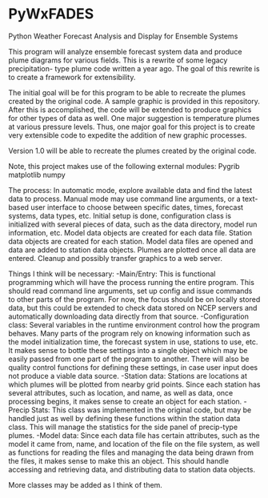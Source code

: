 PyWxFADES
=========

Python Weather Forecast Analysis and Display for Ensemble Systems

This program will analyze ensemble forecast system data and produce plume
diagrams for various fields. This is a rewrite of some legacy precipitation-
type plume code written a year ago. The goal of this rewrite is to create a
framework for extensibility.

The initial goal will be for this program to be able to recreate the plumes
created by the original code. A sample graphic is provided in this repository.
After this is accomplished, the code will be extended to produce graphics for
other types of data as well. One major suggestion is temperature plumes at
various pressure levels. Thus, one major goal for this project is to create
very extensible code to expedite the addition of new graphic processes.

Version 1.0 will be able to recreate the plumes created by the original code.

Note, this project makes use of the following external modules:
Pygrib
matplotlib
numpy

The process:
In automatic mode, explore available data and find the latest data to process.
Manual mode may use command line arguments, or a text-based user interface to
 choose between specific dates, times, forecast systems, data types, etc.
Initial setup is done, configuration class is initialized with several pieces
 of data, such as the data directory, model run information, etc.
Model data objects are created for each data file.
Station data objects are created for each station.
Model data files are opened and data are added to station data objects.
Plumes are plotted once all data are entered.
Cleanup and possibly transfer graphics to a web server.

Things I think will be necessary:
-Main/Entry:
 This is functional programming which will have the process running the entire
 program. This should read command line arguments, set up config and issue
 commands to other parts of the program.
 For now, the focus should be on locally stored data, but this could be
 extended to check data stored on NCEP servers and automatically downloading
 data directly from that source.
-Configuration class:
 Several variables in the runtime environment control how the program behaves.
 Many parts of the program rely on knowing information such as the model
 initialization time, the forecast system in use, stations to use, etc.
 It makes sense to bottle these settings into a single object which may be
 easily passed from one part of the program to another. There will also be
 quality control functions for defining these settings, in case user input does
 not produce a viable data source.
-Station data:
 Stations are locations at which plumes will be plotted from nearby grid points.
 Since each station has several attributes, such as location, and name, as well
  as data, once processing begins, it makes sense to create an object for each
  station.
-Precip Stats:
 This class was implemented in the original code, but may be handled just as
  well by defining these functions within the station data class. This will
  manage the statistics for the side panel of precip-type plumes.
-Model data:
 Since each data file has certain attributes, such as the model it came from,
  name, and location of the file on the file system, as well as functions for
  reading the files and managing the data being drawn from the files, it makes
  sense to make this an object. This should handle accessing and retrieving
  data, and distributing data to station data objects.
  
More classes may be added as I think of them.
